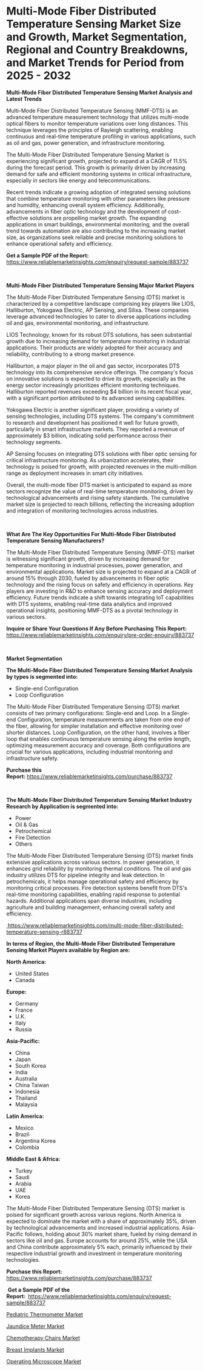 <p><h1>Multi-Mode Fiber Distributed Temperature Sensing Market Size and Growth, Market Segmentation, Regional and Country Breakdowns, and Market Trends for Period from 2025 -  2032</h1></p><p><strong>Multi-Mode Fiber Distributed Temperature Sensing Market Analysis and Latest Trends</strong></p>
<p><p>Multi-Mode Fiber Distributed Temperature Sensing (MMF-DTS) is an advanced temperature measurement technology that utilizes multi-mode optical fibers to monitor temperature variations over long distances. This technique leverages the principles of Rayleigh scattering, enabling continuous and real-time temperature profiling in various applications, such as oil and gas, power generation, and infrastructure monitoring.</p><p>The Multi-Mode Fiber Distributed Temperature Sensing Market is experiencing significant growth, projected to expand at a CAGR of 11.5% during the forecast period. This growth is primarily driven by increasing demand for safe and efficient monitoring systems in critical infrastructure, especially in sectors like energy and telecommunications. </p><p>Recent trends indicate a growing adoption of integrated sensing solutions that combine temperature monitoring with other parameters like pressure and humidity, enhancing overall system efficiency. Additionally, advancements in fiber optic technology and the development of cost-effective solutions are propelling market growth. The expanding applications in smart buildings, environmental monitoring, and the overall trend towards automation are also contributing to the increasing market size, as organizations seek reliable and precise monitoring solutions to enhance operational safety and efficiency.</p></p>
<p><strong>Get a Sample PDF of the Report:&nbsp;</strong> <a href="https://www.reliablemarketinsights.com/enquiry/request-sample/883737?utm_campaign=3520&utm_medium=2&utm_source=Github&utm_content=ia&utm_term=11042025&utm_id=multi-mode-fiber-distributed-temperature-sensing">https://www.reliablemarketinsights.com/enquiry/request-sample/883737</a></p>
<p>&nbsp;</p>
<p><strong>Multi-Mode Fiber Distributed Temperature Sensing Major Market Players</strong></p>
<p><p>The Multi-Mode Fiber Distributed Temperature Sensing (DTS) market is characterized by a competitive landscape comprising key players like LIOS, Halliburton, Yokogawa Electric, AP Sensing, and Silixa. These companies leverage advanced technologies to cater to diverse applications including oil and gas, environmental monitoring, and infrastructure.</p><p>LIOS Technology, known for its robust DTS solutions, has seen substantial growth due to increasing demand for temperature monitoring in industrial applications. Their products are widely adopted for their accuracy and reliability, contributing to a strong market presence.</p><p>Halliburton, a major player in the oil and gas sector, incorporates DTS technology into its comprehensive service offerings. The company's focus on innovative solutions is expected to drive its growth, especially as the energy sector increasingly prioritizes efficient monitoring techniques. Halliburton reported revenues exceeding $4 billion in its recent fiscal year, with a significant portion attributed to its advanced sensing capabilities.</p><p>Yokogawa Electric is another significant player, providing a variety of sensing technologies, including DTS systems. The company's commitment to research and development has positioned it well for future growth, particularly in smart infrastructure markets. They reported a revenue of approximately $3 billion, indicating solid performance across their technology segments.</p><p>AP Sensing focuses on integrating DTS solutions with fiber optic sensing for critical infrastructure monitoring. As urbanization accelerates, their technology is poised for growth, with projected revenues in the multi-million range as deployment increases in smart city initiatives.</p><p>Overall, the multi-mode fiber DTS market is anticipated to expand as more sectors recognize the value of real-time temperature monitoring, driven by technological advancements and rising safety standards. The cumulative market size is projected to reach billions, reflecting the increasing adoption and integration of monitoring technologies across industries.</p></p>
<p>&nbsp;</p>
<p><strong>What Are The Key Opportunities For Multi-Mode Fiber Distributed Temperature Sensing Manufacturers?</strong></p>
<p><p>The Multi-Mode Fiber Distributed Temperature Sensing (MMF-DTS) market is witnessing significant growth, driven by increasing demand for temperature monitoring in industrial processes, power generation, and environmental applications. Market size is projected to expand at a CAGR of around 15% through 2030, fueled by advancements in fiber optic technology and the rising focus on safety and efficiency in operations. Key players are investing in R&D to enhance sensing accuracy and deployment efficiency. Future trends indicate a shift towards integrating IoT capabilities with DTS systems, enabling real-time data analytics and improved operational insights, positioning MMF-DTS as a pivotal technology in various sectors.</p></p>
<p><strong>Inquire or Share Your Questions If Any Before Purchasing This Report:</strong> <a href="https://www.reliablemarketinsights.com/enquiry/pre-order-enquiry/883737?utm_campaign=3520&utm_medium=2&utm_source=Github&utm_content=ia&utm_term=11042025&utm_id=multi-mode-fiber-distributed-temperature-sensing">https://www.reliablemarketinsights.com/enquiry/pre-order-enquiry/883737</a></p>
<p>&nbsp;</p>
<p><strong>Market Segmentation</strong></p>
<p><strong>The Multi-Mode Fiber Distributed Temperature Sensing Market Analysis by types is segmented into:</strong></p>
<p><ul><li>Single-end Configuration</li><li>Loop Configuration</li></ul></p>
<p><p>The Multi-Mode Fiber Distributed Temperature Sensing (DTS) market consists of two primary configurations: Single-end and Loop. In a Single-end Configuration, temperature measurements are taken from one end of the fiber, allowing for simpler installation and effective monitoring over shorter distances. Loop Configuration, on the other hand, involves a fiber loop that enables continuous temperature sensing along the entire length, optimizing measurement accuracy and coverage. Both configurations are crucial for various applications, including industrial monitoring and infrastructure safety.</p></p>
<p><strong>Purchase this Report:&nbsp;</strong><a href="https://www.reliablemarketinsights.com/purchase/883737?utm_campaign=3520&utm_medium=2&utm_source=Github&utm_content=ia&utm_term=11042025&utm_id=multi-mode-fiber-distributed-temperature-sensing">https://www.reliablemarketinsights.com/purchase/883737</a></p>
<p>&nbsp;</p>
<p><strong>The Multi-Mode Fiber Distributed Temperature Sensing Market Industry Research by Application is segmented into:</strong></p>
<p><ul><li>Power</li><li>Oil & Gas</li><li>Petrochemical</li><li>Fire Detection</li><li>Others</li></ul></p>
<p><p>The Multi-Mode Fiber Distributed Temperature Sensing (DTS) market finds extensive applications across various sectors. In power generation, it enhances grid reliability by monitoring thermal conditions. The oil and gas industry utilizes DTS for pipeline integrity and leak detection. In petrochemicals, it helps manage operational safety and efficiency by monitoring critical processes. Fire detection systems benefit from DTS's real-time monitoring capabilities, enabling rapid response to potential hazards. Additional applications span diverse industries, including agriculture and building management, enhancing overall safety and efficiency.</p></p>
<p><a href="https://www.reliablemarketinsights.com/multi-mode-fiber-distributed-temperature-sensing-r883737?utm_campaign=3520&utm_medium=2&utm_source=Github&utm_content=ia&utm_term=11042025&utm_id=multi-mode-fiber-distributed-temperature-sensing">&nbsp;https://www.reliablemarketinsights.com/multi-mode-fiber-distributed-temperature-sensing-r883737</a></p>
<p><strong>In terms of Region, the Multi-Mode Fiber Distributed Temperature Sensing Market Players available by Region are:</strong></p>
<p>
    <p> <strong> North America: </strong>
        <ul>
            <li>United States</li>
            <li>Canada</li>
        </ul>
        </p> 
    <p> <strong> Europe: </strong>
        <ul>
            <li>Germany</li>
            <li>France</li>
            <li>U.K.</li>
            <li>Italy</li>
            <li>Russia</li>
        </ul>
        </p> 
    <p> <strong> Asia-Pacific: </strong>
        <ul>
            <li>China</li>
            <li>Japan</li>
            <li>South Korea</li>
            <li>India</li>
            <li>Australia</li>
            <li>China Taiwan</li>
            <li>Indonesia</li>
            <li>Thailand</li>
            <li>Malaysia</li>
        </ul>
        </p> 
    <p> <strong> Latin America: </strong>
        <ul>
            <li>Mexico</li>
            <li>Brazil</li>
            <li>Argentina Korea</li>
            <li>Colombia</li>
        </ul>
        </p> 
    <p> <strong> Middle East & Africa: </strong>
        <ul>
            <li>Turkey</li>
            <li>Saudi</li>
            <li>Arabia</li>
            <li>UAE</li>
            <li>Korea</li>
        </ul>
    </p>
    </p>
<p><p>The Multi-Mode Fiber Distributed Temperature Sensing (DTS) market is poised for significant growth across various regions. North America is expected to dominate the market with a share of approximately 35%, driven by technological advancements and increased industrial applications. Asia-Pacific follows, holding about 30% market share, fueled by rising demand in sectors like oil and gas. Europe accounts for around 25%, while the USA and China contribute approximately 5% each, primarily influenced by their respective industrial growth and investment in temperature monitoring technologies.</p></p>
<p><strong>Purchase this Report: </strong><a href="https://www.reliablemarketinsights.com/purchase/883737?utm_campaign=3520&utm_medium=2&utm_source=Github&utm_content=ia&utm_term=11042025&utm_id=multi-mode-fiber-distributed-temperature-sensing">https://www.reliablemarketinsights.com/purchase/883737</a></p>
<p>&nbsp;<strong>Get a Sample PDF of the Report:&nbsp;&nbsp;</strong><a href="https://www.reliablemarketinsights.com/enquiry/request-sample/883737?utm_campaign=3520&utm_medium=2&utm_source=Github&utm_content=ia&utm_term=11042025&utm_id=multi-mode-fiber-distributed-temperature-sensing">https://www.reliablemarketinsights.com/enquiry/request-sample/883737</a></p>
<p><strong></strong></p>
<p><p><a href="https://www.linkedin.com/pulse/revenue-projections-growth-forecast-pediatric-thermometer-ts0je?utm_campaign=3520&utm_medium=2&utm_source=Github&utm_content=ia&utm_term=11042025&utm_id=multi-mode-fiber-distributed-temperature-sensing">Pediatric Thermometer Market</a></p><p><a href="https://www.linkedin.com/pulse/analysis-forecast-growing-demand-jaundice-meter-market-kgwwf?utm_campaign=3520&utm_medium=2&utm_source=Github&utm_content=ia&utm_term=11042025&utm_id=multi-mode-fiber-distributed-temperature-sensing">Jaundice Meter Market</a></p><p><a href="https://www.linkedin.com/pulse/chemotherapy-chairs-revenue-growth-report-2025-2032-stat-silk-vjoge?utm_campaign=3520&utm_medium=2&utm_source=Github&utm_content=ia&utm_term=11042025&utm_id=multi-mode-fiber-distributed-temperature-sensing">Chemotherapy Chairs Market</a></p><p><a href="https://www.linkedin.com/pulse/breast-implants-market-scope-offering-deep-insights-historical-c4y9f?utm_campaign=3520&utm_medium=2&utm_source=Github&utm_content=ia&utm_term=11042025&utm_id=multi-mode-fiber-distributed-temperature-sensing">Breast Implants Market</a></p><p><a href="https://www.linkedin.com/pulse/examining-operating-microscope-market-growth-size-hvpye?utm_campaign=3520&utm_medium=2&utm_source=Github&utm_content=ia&utm_term=11042025&utm_id=multi-mode-fiber-distributed-temperature-sensing">Operating Microscope Market</a></p></p>